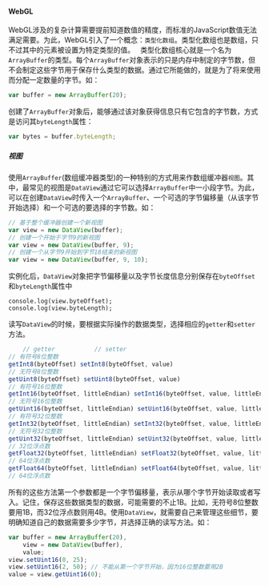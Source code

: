 #### WebGL
WebGL涉及的复杂计算需要提前知道数值的精度，而标准的JavaScript数值无法满足需要。为此，WebGL引入了一个概念：`类型化数组`。类型化数组也是数组，只不过其中的元素被设置为特定类型的值。  
类型化数组核心就是一个名为`ArrayBuffer`的类型。每个`ArrayBuffer`对象表示的只是内存中制定的字节数，但不会制定这些字节用于保存什么类型的数据。通过它所能做的，就是为了将来使用而分配一定数量的字节。如：  
```javascript
var buffer = new ArrayBuffer(20);
```
创建了`ArrayBuffer`对象后，能够通过该对象获得信息只有它包含的字节数，方式是访问其`byteLength`属性：
```javascript
var bytes = buffer.byteLength;
```
##### 视图
使用`ArrayBuffer`(数组缓冲器类型)的一种特别的方式用来作数组缓冲器`视图`。其中，最常见的视图是`DataView`通过它可以选择`ArrayBuffer`中一小段字节。为此，可以在创建`DataView`时传入一个`ArrayBuffer`、一个可选的字节偏移量（从该字节开始选择）和一个可选的要选择的字节数。如：
```javascript
// 基于整个缓冲器创建一个新视图
var view = new DataView(buffer);
// 创建一个开始于字节9的新视图
var view = new DataView(buffer, 9);
// 创建一个从字节9开始到字节18结束的新视图
var view = new DataView(buffer, 9, 10);
```
实例化后，`DataView`对象把字节偏移量以及字节长度信息分别保存在`byteOffset`和`byteLength`属性中
```javasript
console.log(view.byteOffset);
console.log(view.byteLength);
```
读写`DataView`的时候，要根据实际操作的数据类型，选择相应的`getter`和`setter`方法。
```javascript
    // getter           // setter
// 有符号8位整数
getInt8(byteOffset) setInt8(byteOffset, value)
// 无符号8位整数
getUint8(byteOffset) setUint8(byteOffset, value)
// 有符号16位整数
getInt16(byteOffset, littleEndian) setInt16(byteOffset, value, littleEndian)
// 无符号16位整数
getUint16(byteOffset, littleEndian) setUint16(byteOffset, value, littleEndian)
// 有符号32位整数
getInt32(byteOffset, littleEndian) setInt32(byteOffset, value, littleEndian)
// 无符号32位整数
getUint32(byteOffset, littleEndian) setUint32(byteOffset, value, littleEndian)
// 32位浮点数
getFloat32(byteOffset, littleEndian) setFloat32(byteOffset, value, littleEndian)
// 64位浮点数
getFloat64(byteOffset, littleEndian) setFloat64(byteOffset, value, littleEndian)
// 64位浮点数
```
所有的这些方法第一个参数都是一个字节偏移量，表示从哪个字节开始读取或者写入。记住，保存这些数据类型的数据，可能需要的不止1B。比如，无符号8位整数要用1B，而32位浮点数则用4B。使用`DataView`，就需要自己来管理这些细节，要明确知道自己的数据需要多少字节，并选择正确的读写方法。如：
```javascript
var buffer = new ArrayBuffer(20),
    view = new DataView(buffer),
    value;
view.setUint16(0, 25);
view.setUint16(2, 50); // 不能从第一个字节开始，因为16位整数要用2B
value = view.getUint16(0);
```
